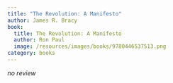 ```yaml
---
title: "The Revolution: A Manifesto"
author: James R. Bracy
book:
  title: The Revolution: A Manifesto
  author: Ron Paul
  image: /resources/images/books/9780446537513.png
category: books
---
```


*no review*
